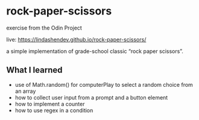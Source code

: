 # rock-paper-scissors
exercise from the Odin Project

live: https://lindashendev.github.io/rock-paper-scissors/

a simple implementation of grade-school classic “rock paper scissors”.

## What I learned 
- use of Math.random() for computerPlay to select a random choice from an array
- how to collect user input from a prompt and a button element
- how to implement a counter
- how to use regex in a condition
